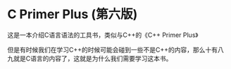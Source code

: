 # C Primer Plus (第六版)

这是一本介绍C语言语法的工具书，类似与C++的《C++ Primer Plus》

但是有时候我们在学习C++的时候可能会碰到一些不是C++的内容，那么十有八九就是C语言的内容了，这就是为什么我们需要学习这本书。
